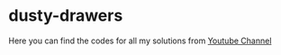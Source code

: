 # dusty-drawers
Here you can find the codes for all my solutions from [Youtube Channel](https://www.youtube.com/channel/UCDnSZCqH85apxwJv8kzUupw)

